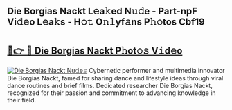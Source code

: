 ## Die Borgias Nackt L𝚎a𝚔ed N𝚞𝚍e - Part-npF Vi𝚍𝚎o L𝚎a𝚔s - H𝚘𝚝 O𝚗𝚕yf𝚊ns P𝚑𝚘tos Cbf19

# <h2><a href="http://kfe9x2.oniu.top/?m=Die+Borgias+Nackt">🔗👉 🔴 Die Borgias Nackt P𝚑ot𝚘𝚜 V𝚒d𝚎o</a></h2>

[![Die Borgias Nackt Nu𝚍e𝚜](https://i.imgur.com/0qMVB7G.gif)](http://kfe9x2.oniu.top/?m=Die+Borgias+Nackt)
Cybernetic performer and multimedia innovator Die Borgias Nackt, famed for sharing dance and lifestyle ideas through viral dance routines and brief films. Dedicated researcher Die Borgias Nackt, recognized for their passion and commitment to advancing knowledge in their field.  
